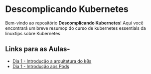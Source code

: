 # Descomplicando Kubernetes

Bem-vindo ao repositório **Descomplicando Kubernetes**! Aqui você encontrará um breve resumop do curso de kubernetes essentials da linuxtips sobre Kubernetes

## Links para as Aulas- 
- [Dia 1 - Introdução a arquitetura do k8s](./day-1/readme1.md)
- [Dia 1 - Introdução aos Pods](./day-2/readme2.md)